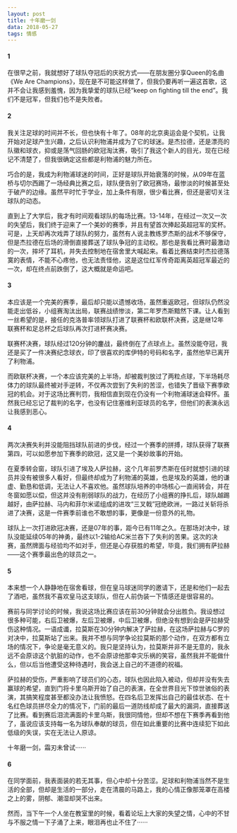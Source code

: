 ```yaml
---
layout: post
title: 十年磨一剑
data: 2018-05-27
tags: 情感
---
```

#### 1
在很早之前，我就想好了球队夺冠后的庆祝方式——在朋友圈分享Queen的名曲《We Are Champions》，现在是不可能这样做了，但我仍要再听一遍这首歌，这并不会让我感到羞愧，因为我挚爱的球队已经“keep on fighting till the end”。我们不是冠军，但我们也不是失败者。

#### 2
我关注足球的时间并不长，但也快有十年了。08年的北京奥运会是个契机，让我开始对足球产生兴趣，之后认识利物浦并成为了它的球迷。是杰拉德，还是漂亮的队徽和球衣，抑或是荡气回肠的欧冠淘汰赛，吸引了我这个新人的目光，现在已经记不清楚了，但我很确定这些都是利物浦的魅力所在。

巧合的是，我成为利物浦球迷的时间，正好是球队开始衰落的时候，从09年在蓝桥与切尔西踢了一场经典比赛之后，球队便告别了欧冠赛场，最惨淡的时候甚至处于破产的边缘。虽然平时忙于学业，加上条件有限，很少看比赛，但还是密切关注球队的动态。

直到上了大学后，我才有时间观看球队的每场比赛。13-14年，在经过一次又一次的失望后，我们终于迎来了一个美妙的赛季，并且有望首次捧起英超冠军的奖杯。可是，上天却再次戏弄了球队的努力，虽然有人说主教练罗杰斯的战术不够保守，但是杰拉德在后场的滑倒直接葬送了球队争冠的主动权。那也是我看比赛时最激动的一次，摔坏了耳机，并失去控制地在宿舍里大喊起来。看着比赛结束时杰拉德落寞的表情，不能不心疼他，也无法责怪他，这是这位红军传奇距离英超冠军最近的一次，却在终点前跌倒了，这大概就是命运吧。

#### 3
本应该是一个完美的赛季，最后却只能以遗憾收场，虽然重返欧冠，但球队仍然没能走出低谷，小组赛淘汰出局，联赛战绩惨淡，第二年罗杰斯黯然下课。让人看到一丝希望的是，接任的克洛普率领球队打进了联赛杯和欧联杯决赛，这是继12年联赛杯和足总杯之后球队再次打进杯赛决赛。

联赛杯决赛，球队经过120分钟的鏖战，最终倒在了点球点上。虽然没能夺冠，我还是买了一件决赛纪念球衣，印了很喜欢的库伊特的号码和名字，虽然他早已离开了利物浦。

而欧联杯决赛，一个本应该完美的上半场，却被裁判放过了两粒点球，下半场耗尽体力的球队最终被对手逆转，不仅再次尝到了失利的苦涩，也错失了晋级下赛季欧冠的机会。对于这场比赛判罚，我相信直到现在仍没有一个利物浦球迷会释怀。虽然我已经忘记了裁判的名字，也没有记住塞维利亚球员的名字，但他们的表演永远让我感到恶心。

#### 4
两次决赛失利并没能阻挡球队前进的步伐，经过一个赛季的拼搏，球队获得了联赛第四，可以如愿参加下赛季的欧冠，这又是一个美妙故事的开始。

在夏季转会窗，球队引进了埃及人萨拉赫，这个几年前罗杰斯在任时就想引进的球员并没有被很多人看好，但最终却成为了利物浦的英雄，也是埃及的英雄，他的谦虚、勤恳和低调，无法让人不喜欢他。虽然球队培养的中场核心一直闹转会，并在冬窗如愿以偿，但这并没有削弱球队的战力，在经历了小组赛的挣扎后，球队越踢越好，由萨拉赫、马内和菲尔米诺组成的进攻“三叉戟”冠绝欧洲，一路过关斩将杀进了决赛，这是一件赛季前谁也不敢想的事，更像是一份意外的礼物。

球队上一次打进欧冠决赛，还是07年的事，距今已有11年之久。在那场对决中，球队没能延续05年的神勇，最终以1-2输给AC米兰吞下了失利的苦果。这次的决赛，虽然牌面与经验均不如对手，但还是心存获胜的希望，毕竟，我们拥有萨拉赫——这个赛季最出色的球员之一。

#### 5
本来想一个人静静地在宿舍看球，但在皇马球迷同学的邀请下，还是和他们一起去了酒吧，虽然我不喜欢皇马这支球队，但在人前伪装一下情感还是很容易的。

赛前与同学讨论的时候，我说这场比赛应该在前30分钟就会分出胜负。我设想过很多种可能，右后卫被爆，左后卫被爆，中后卫被爆，但绝没有想到会是萨拉赫受伤这种情况。一语成谶，拉莫斯在30分钟内解决了萨拉赫，在这场萨拉赫与C罗的对决中，拉莫斯站了出来。我并不想与同学争论拉莫斯的那个动作，在双方都有立场的情况下，争论是毫无意义的。我只是坚持认为，拉莫斯并非不是无意的，我永远不会原谅这个肮脏的动作，也不会原谅他那幸灾乐祸的笑容，虽然我并不能做什么，但以后当他遭受这种待遇时，我会送上自己的不道德的祝福。

萨拉赫的受伤，严重影响了球员们的心态，球队也因此陷入被动，但却并没有失去赢球的希望，直到门将卡里乌斯开始了自己的表演，在全世界目光下惊世骇俗的表演，其搞笑程度甚至都没办法让我愤怒。在四名后卫发挥出自己的最佳状态、在十名红色球员拼尽全力的情况下，门前的最后一道防线却成了最大的漏洞，直接葬送了比赛。看到赛后泪流满面的卡里乌斯，我很同情他，但却不想在下赛季再看到他了，虽说应该支持每一名为球队奉献的球员，但在如此重要的比赛中连续犯下如此低级的失误，实在无法让人原谅。

十年磨一剑，霜刃未曾试······

#### 6
在同学面前，我表面装的若无其事，但心中却十分苦涩。足球和利物浦当然不是生活的全部，但却是生活的一部分，走在清晨的马路上，我的心情正像那笼罩在高楼之上的雾，阴郁、潮湿却哭不出来。

然而，当下午一个人坐在教室里的时候，看着论坛上大家的失望之情，心中的不甘与不服之情一下子涌了上来，眼泪再也止不住了······